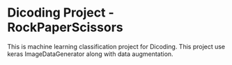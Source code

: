 # Dicoding Project - RockPaperScissors
This is machine learning classification project for Dicoding.
This project use keras ImageDataGenerator along with data augmentation.
